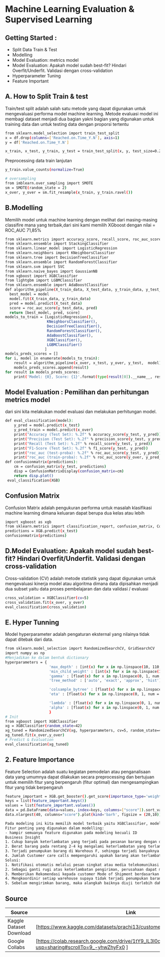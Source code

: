 # Machine Learning Evaluation & Supervised Learning
## Getting Started : 
 * Split Data Train & Test
* Modelling
*  Model Evaluation:  metrics model
*  Model Evaluation: Apakah model sudah best-fit? Hindari Overfit/Underfit. Validasi dengan cross-validation
*  Hyperparameter Tuning
* Feature Important
## A. How to Split Train & test 
Train/test split adalah salah satu metode yang dapat digunakan untuk mengevaluasi performa model machine learning. Metode evaluasi model ini membagi dataset menjadi dua bagian yakni bagian yang digunakan untuk training data dan untuk testing data dengan proporsi tertentu
```sh
from sklearn.model_selection import train_test_split
x = df.drop(columns=['Reached.on.Time_Y.N'], axis=1)
y = df['Reached.on.Time_Y.N']

x_train, x_test, y_train, y_test = train_test_split(x, y, test_size=0.2, random_state=42)
```
Preprocessing data train lanjutan
```sh
y_train.value_counts(normalize=True)
```
```sh
# oversampling
from imblearn.over_sampling import SMOTE
sm = SMOTE(random_state = 2)
x_over, y_over = sm.fit_resample(x_train, y_train.ravel())
```

## B.Modelling 
Memilih model untuk machine learning dengan melihat dari masing-masing classifire mana yang terbaik,dari sini kami memilih XGboost  dengan nilai = ROC_AUC 71,85%
```sh
from sklearn.metrics import accuracy_score, recall_score, roc_auc_score, precision_score, f1_score
from sklearn.ensemble import StackingClassifier
from sklearn.linear_model import LogisticRegression
from sklearn.neighbors import KNeighborsClassifier
from sklearn.tree import DecisionTreeClassifier
from sklearn.ensemble import RandomForestClassifier
from sklearn.svm import SVC
from sklearn.naive_bayes import GaussianNB
from xgboost import XGBClassifier
from lightgbm import LGBMClassifier
from sklearn.ensemble import AdaBoostClassifier
def algorithm_pipeline(X_train_data, X_test_data, y_train_data, y_test_data, model):
  best_model = model
  model.fit(X_train_data, y_train_data)
  pred = model.predict(X_test_data)
  score = roc_auc_score(y_test_data, pred)
  return [best_model, pred, score]
models_to_train = [LogisticRegression(), 
                   KNeighborsClassifier(), 
                   DecisionTreeClassifier(), 
                   RandomForestClassifier(), 
                   AdaBoostClassifier(), 
                   XGBClassifier(),
                   LGBMClassifier()
                  ]
models_preds_scores = []
for i, model in enumerate(models_to_train):
    result = algorithm_pipeline(x_over, x_test, y_over, y_test,  model)
    models_preds_scores.append(result)
for result in models_preds_scores:
    print('Model: {0}, Score: {1}'.format(type(result[0]).__name__, result[2])) # score in training data
```
## Model Evaluation : Pemilihan dan perhitungan metrics model
dari sini kita melakukan model evaluasi dan melakukan perhitungan model.
```sh
def eval_classification(model):
    y_pred = model.predict(x_test)
    y_pred_train = model.predict(x_over)
    print("Accuracy (Test Set): %.2f" % accuracy_score(y_test, y_pred))
    print("Precision (Test Set): %.2f" % precision_score(y_test, y_pred))
    print("Recall (Test Set): %.2f" % recall_score(y_test, y_pred))
    print("F1-Score (Test Set): %.2f" % f1_score(y_test, y_pred))
    print("roc_auc (test-proba): %.2f" % roc_auc_score(y_test, y_pred))
    print("roc_auc (train-proba): %.2f" % roc_auc_score(y_over, y_pred_train))
def confusionmatrix(predictions):
    cm = confusion_matrix(y_test, predictions)
    disp = ConfusionMatrixDisplay(confusion_matrix=cm)
    return disp.plot()
 eval_classification(XGB)
```
## Confusion Matrix 
Confusion Matrix adalah pengukuran performa untuk masalah klasifikasi machine learning dimana keluaran dapat berupa dua kelas atau lebih
```sh
import xgboost as xgb
from sklearn.metrics import classification_report, confusion_matrix, ConfusionMatrixDisplay
predictions = XGB.predict(x_test)
confusionmatrix(predictions)
```
## D.Model Evaluation: Apakah model sudah best-fit? Hindari Overfit/Underfit. Validasi dengan cross-validation
Cross-validation (CV) adalah metode statistik yang dapat digunakan untuk mengevaluasi kinerja model atau algoritma dimana data dipisahkan menjadi dua subset yaitu data proses pembelajaran dan data validasi / evaluasi
```sh
cross_validation = XGBClassifier(cv=5)
cross_validation.fit(x_over, y_over)
eval_classification(cross_validation)
```

## E. Hyper Tunning
Model hyperparameter adalah pengaturan eksternal yang nilainya tidak dapat ditebak dari data.
```sh
from sklearn.model_selection import RandomizedSearchCV, GridSearchCV
import numpy as np
#Menjadikan ke dalam bentuk dictionary
hyperparameters = {
                    'max_depth' : [int(x) for x in np.linspace(10, 110, num = 11)],
                    'min_child_weight' : [int(x) for x in np.linspace(1, 20, num = 11)],
                    'gamma' : [float(x) for x in np.linspace(0, 1, num = 11)],
                    'tree_method' : ['auto', 'exact', 'approx', 'hist'],

                    'colsample_bytree' : [float(x) for x in np.linspace(0, 1, num = 11)],
                    'eta' : [float(x) for x in np.linspace(0, 1, num = 100)],

                    'lambda' : [float(x) for x in np.linspace(0, 1, num = 11)],
                    'alpha' : [float(x) for x in np.linspace(0, 1, num = 11)]
                    }
# Init
from xgboost import XGBClassifier
xg = XGBClassifier(random_state=42)
xg_tuned = RandomizedSearchCV(xg, hyperparameters, cv=5, random_state=42, scoring='precision')
xg_tuned.fit(x_over,y_over)
# Predict & Evaluation
eval_classification(xg_tuned)
```
## 2. Feature Importance 
Feature Selection adalah suatu kegiatan pemodelan atau penganalisaan data yang umumnya dapat dilakukan secara preprocessing dan bertujuan untuk memilih fitur yang berpengaruh (fitur optimal) dan mengesampingkan fitur yang tidak berpengaruh
```sh
feature_important = XGB.get_booster().get_score(importance_type='weight')
keys = list(feature_important.keys())
values = list(feature_important.values())
data = pd.DataFrame(data=values, index=keys, columns=["score"]).sort_values(by = "score", ascending=True)
data.nlargest(40, columns="score").plot(kind='barh', figsize = (20,10)) ## plot top 40 features
```

```sh
Pada modeling ini kita memilih model terbaik yaitu XGBClassifier, model ini memiliki nilai precision 88% setelah kita hyperparameter tuning. 
Fitur penting yang digunakan dalam modelling:
- hampir semuanya feature digunakan pada modeling kecuali ID
Business Insight
1. Cukup banyak keterlambatan yang terjadi pada pesanan barang dengan diskon diatas 10%. 
2. Berat barang pada rentang 2-4 kg mengalami keterlambatan yang terlampau sering.
3. Terjadi penumpukan barang di Warehous F, sehingga terjadi banyaknya barang yang telat dari warehouse F
4. Jumlah Customer care calls mempengaruhi apakah barang akan terlambat atau tidak, dimana berdasarkan pengerjaan tugas yang lalu semakin banyak customer care calls yang dilakukan pelanggan maka potensi barang datang terlambat cukup besar.
Solusi:
1. Notifikasi otomatis melalui pesan singkat atau media telekomunikasi lainnya apabila pengiriman diprediksi akan terlambat.
2. Sebagai ganti rugi atas keterlambatan pengiriman, perusahaan dapat memberikan kupon gratis. Misalnya, kupon gratis ongkir hingga X nominal.
3. Memberikan Rekomendasi kepada customer Mode of Shipment berdasarkan berat dan product importance.
4. Mengkoordinir setiap warehouse supaya tidak terjadi penumpukan barang di setiap warehousenya, sehingga barang keluar warehouse tidak banyak birokrasi yang berbelit-belit.
5. Sebelum mengirimkan barang, maka alangkah baiknya diuji terlebih dahulu apakah barang akan terlambat atau tidak, jika terlambat maka estimasi waktu pengiriman dapat ditambah.
```








## Source 
| Source | Link |
| ------ | ------ |
| Kaggle Dataset Download  | [https://www.kaggle.com/datasets/prachi13/customer-analytics]
| Google Collabs |[https://colab.research.google.com/drive/1tY9_lL3l0owtlQnWhSdcabRIhjyDkN6c?usp=sharing#scrollTo=9_-yhwZhyFx0 ]|











 
 


